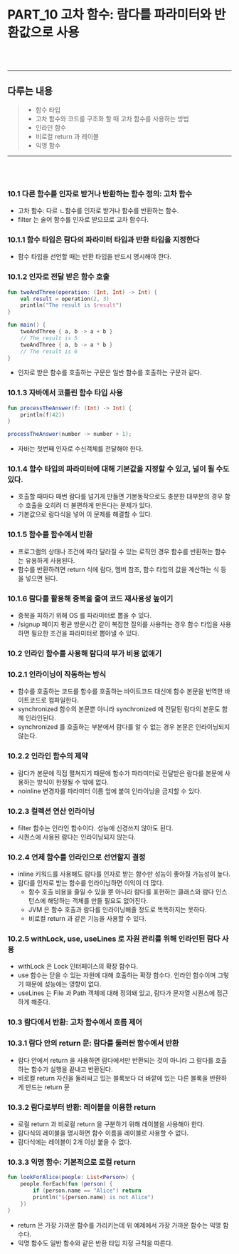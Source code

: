 # PART_10 고차 함수: 람다를 파라미터와 반환값으로 사용
<br><br>
<hr>

## 다루는 내용

>- 함수 타입
>- 고차 함수와 코드를 구조화 할 때 고차 함수를 사용하는 방법
>- 인라인 함수
>- 비로컬 return 과 레이블
>- 익명 함수

<hr>
<br><br>

### 10.1 다른 함수를 인자로 받거나 반환하는 함수 정의: 고차 함수
- 고차 함수: 다르 ㄴ함수를 인자로 받거나 함수를 반환하는 함수.
- filter 는 술어 함수를 인자로 받으므로 고차 함수다.

### 10.1.1 함수 타입은 람다의 파라미터 타입과 반환 타입을 지정한다
- 함수 타입을 선언할 때는 반환 타입을 반드시 명시해야 한다.

### 10.1.2 인자로 전달 받은 함수 호출
```kotlin
fun twoAndThree(operation: (Int, Int) -> Int) {
    val result = operation(2, 3)
    println("The result is $result")
}

fun main() {
    twoAndThree { a, b -> a + b }
    // The result is 5
    twoAndThree { a, b -> a * b }
    // The result is 6
}
```
- 인자로 받은 함수를 호출하는 구문은 일반 함수를 호출하는 구문과 같다.

### 10.1.3 자바에서 코틀린 함수 타입 사용
```kotlin
fun processTheAnswer(f: (Int) -> Int) {
    println(f(42))
}
```
```java
processTheAnswer(number -> number + 1);
```
- 자바는 첫번째 인자로 수신객체를 전달해야 한다.

### 10.1.4 함수 타입의 파라미터에 대해 기본값을 지정할 수 있고, 널이 될 수도 있다.
- 호출할 때마다 매번 람다를 넘기게 만들면 기본동작으로도 충분한 대부분의 경우 함수 호출을 오히려 더 불편하게 만든다는 문제가 있다.
- 기본값으로 람다식을 넣어 이 문제를 해결할 수 있다.

### 10.1.5 함수를 함수에서 반환
- 프로그램의 상태나 조건에 따라 달라질 수 있는 로직인 경우 함수를 반환하는 함수는 유용하게 사용된다.
- 함수를 반환하려면 return 식에 람다, 멤버 참조, 함수 타입의 값을 계산하는 식 등을 넣으면 된다.

### 10.1.6 람다를 활용해 중복을 줄여 코드 재사용성 높이기
- 중복을 피하기 위해 OS 를 파라미터로 뽑을 수 있다.
- /signup 페이지 평균 방문시간 같이 복잡한 질의를 사용하는 경우 함수 타입을 사용하면 필요한 조건을 파라미터로 뽑아낼 수 있다.

### 10.2 인라인 함수를 사용해 람다의 부가 비용 없애기
### 10.2.1 인라이닝이 작동하는 방식
- 함수를 호출하는 코드를 함수를 호출하는 바이트코드 대신에 함수 본문을 번역한 바이트코드로 컴파일한다.
- synchronized 함수의 본문뿐 아니라 synchronized 에 전달된 람다의 본문도 함께 인라인된다.
- synchronized 를 호출하는 부분에서 람다를 알 수 없는 경우 본문은 인라이닝되지 않는다.

### 10.2.2 인라인 함수의 제약
- 람다가 본문에 직접 펼쳐지기 때문에 함수가 파라미터로 전달받은 람다를 본문에 사용하는 방식이 한정될 수 밖에 없다.
- noinline 변경자를 파라미터 이름 앞에 붙여 인라이닝을 금지할 수 있다.

### 10.2.3 컬렉션 연산 인라이닝
- filter 함수는 인라인 함수이다. 성능에 신경쓰지 않아도 된다.
- 시퀀스에 사용된 람다는 인라이닝되지 않는다.

### 10.2.4 언제 함수를 인라인으로 선언할지 결정
- inline 키워드를 사용해도 람다를 인자로 받는 함수만 성능이 좋아질 가능성이 높다.
- 람다를 인자로 받는 함수를 인라이닝하면 이익이 더 많다.
  - 함수 호출 비용을 줄일 수 있을 뿐 아니라 람다를 표현하는 클래스와 람다 인스턴스에 해당하는 객체를 만들 필요도 없어진다.
  - JVM 은 함수 호출과 람다를 인라이닝해줄 정도로 똑똑하지는 못하다.
  - 비로컬 return 과 같은 기능을 사용할 수 있다.

### 10.2.5 withLock, use, useLines 로 자원 관리를 위해 인라인된 람다 사용
- withLock 은 Lock 인터페이스의 확장 함수다.
- use 함수는 닫을 수 있는 자원에 대해 호출하는 확장 함수다. 인라인 함수이며 그렇기 때문에 성능에는 영향이 없다.
- useLines 는 File 과 Path 객체에 대해 정의돼 있고, 람다가 문자열 시퀀스에 접근하게 해준다.

### 10.3 람다에서 반환: 고차 함수에서 흐름 제어
### 10.3.1 람다 안의 return 문: 람다를 둘러싼 함수에서 반환
- 람다 안에서 return 을 사용하면 람다에서만 반환되는 것이 아니라 그 람다를 호출하는 함수가 실행을 끝내고 반환된다.
- 비로컬 return 자신을 둘러싸고 있는 블록보다 더 바깥에 있는 다른 블록을 반환하게 만드는 return 문

### 10.3.2 람다로부터 반환: 레이블을 이용한 return
- 로컬 return 과 비로컬 return 을 구분하기 위해 레이블을 사용해야 한다.
- 람다식의 레이블을 명시하면 함수 이름을 레이블로 사용할 수 없다.
- 람다식에는 레이블이 2개 이상 붙을 수 없다.

### 10.3.3 익명 함수: 기본적으로 로컬 return
```kotlin
fun lookForAlice(people: List<Person>) {
    people.forEach(fun (person) {
        if (person.name == "Alice") return
        println("${person.name} is not Alice")
    })
}
```
- return 은 가장 가까운 함수를 가리키는데 위 예제에서 가장 가까운 함수는 익명 함수다.
- 익명 함수도 일반 함수와 같은 반환 타입 지정 규칙을 따른다.
